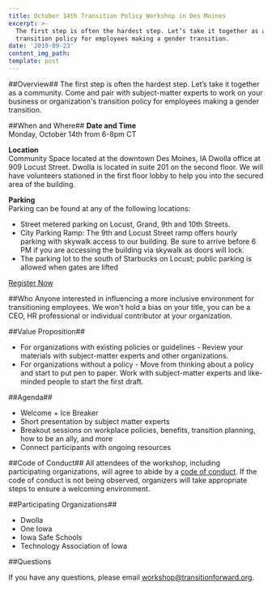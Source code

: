 ```yaml
---
title: October 14th Transition Policy Workshop in Des Moines
excerpt: >-
  The first step is often the hardest step. Let’s take it together as a community. Come and pair with subject-matter experts to work on your business or organization's
  transition policy for employees making a gender transition.
date: '2019-09-23'
content_img_path:
template: post
---
```

##Overview##
The first step is often the hardest step. Let’s take it together as a community. Come and pair with subject-matter experts to work on your business or organization's
transition policy for employees making a gender transition.

##When and Where##
**Date and Time**  
Monday, October 14th from 6-8pm CT

**Location**  
Community Space located at the downtown Des Moines, IA Dwolla office at 909 Locust Street. Dwolla is located in suite 201 on the second floor. We will have volunteers stationed
in the first floor lobby to help you into the secured area of the building.

**Parking**  
Parking can be found at any of the following locations:
- Street metered parking on Locust, Grand, 9th and 10th Streets.
- City Parking Ramp: The 9th and Locust Street ramp offers hourly parking with skywalk access to our building. Be sure to arrive before 6 PM if you are accessing the building via skywalk as doors will lock.
- The parking lot to the south of Starbucks on Locust; public parking is allowed when gates are lifted

<a href="https://forms.gle/P29XA5dAMnwsdW2H6" class="button">Register Now</a>

##Who
Anyone interested in influencing a more inclusive environment for transitioning employees. We won't hold a bias on your title, you can be a CEO, HR professional or individual contributor at your organization.

##Value Proposition##
* For organizations with existing policies or guidelines - Review your materials with subject-matter experts and other organizations.
* For organizations without a policy - Move from thinking about a policy and start to put pen to paper.  Work with subject-matter experts and like-minded people to start the first draft.

##Agenda##
* Welcome + Ice Breaker
* Short presentation by subject matter experts
* Breakout sessions on workplace policies, benefits, transition planning, how to be an ally, and more
* Connect participants with ongoing resources

##Code of Conduct##
All attendees of the workshop, including participating organizations, will agree to abide by a [code of conduct](/code-of-conduct). If the code of conduct is not being observed, organizers will take appropriate steps to ensure a welcoming environment.

##Participating Organizations##
* Dwolla
* One Iowa
* Iowa Safe Schools
* Technology Association of Iowa

##Questions

If you have any questions, please email <a href="mailto:workshop@transitionforward.org">workshop@transitionforward.org</a>.
